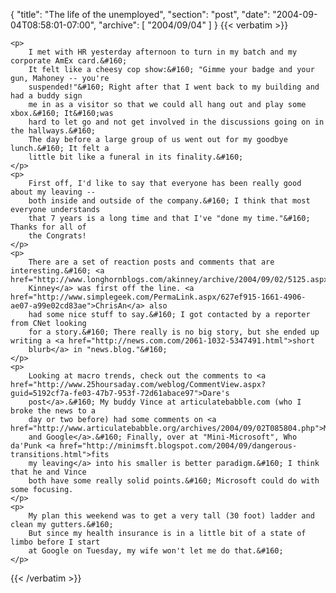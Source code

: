 {
  "title": "The life of the unemployed",
  "section": "post",
  "date": "2004-09-04T08:58:01-07:00",
  "archive": [
    "2004/09/04"
  ]
}
{{< verbatim >}}

    <p>
        I met with HR yesterday afternoon to turn in my batch and my corporate AmEx card.&#160;
        It felt like a cheesy cop show:&#160; "Gimme your badge and your gun, Mahoney -- you're
        suspended!"&#160; Right after that I went back to my building and had a buddy sign
        me in as a visitor so that we could all hang out and play some xbox.&#160; It&#160;was
        hard to let go and not get involved in the discussions going on in the hallways.&#160;
        The day before a large group of us went out for my goodbye lunch.&#160; It felt a
        little bit like a funeral in its finality.&#160; 
    </p>
    <p>
        First off, I'd like to say that everyone has been really good about my leaving --
        both inside and outside of the company.&#160; I think that most everyone understands
        that 7 years is a long time and that I've "done my time."&#160; Thanks for all of
        the Congrats!
    </p>
    <p>
        There are a set of reaction posts and comments that are interesting.&#160; <a href="http://www.longhornblogs.com/akinney/archive/2004/09/02/5125.aspx">Adam
        Kinney</a> was first off the line. <a href="http://www.simplegeek.com/PermaLink.aspx/627ef915-1661-4906-ae07-a99e02cd83ae">ChrisAn</a> also
        had some nice stuff to say.&#160; I got contacted by a reporter from CNet looking
        for a story.&#160; There really is no big story, but she ended up writing a <a href="http://news.com.com/2061-1032-5347491.html">short
        blurb</a> in "news.blog."&#160; 
    </p>
    <p>
        Looking at macro trends, check out the comments to <a href="http://www.25hoursaday.com/weblog/CommentView.aspx?guid=5192cf7a-fe03-47b7-953f-72d61abace97">Dare's
        post</a>.&#160; My buddy Vince at articulatebabble.com (who I broke the news to a
        day or two before) had some comments on <a href="http://www.articulatebabble.org/archives/2004/09/02T085804.php">Microsoft
        and Google</a>.&#160; Finally, over at "Mini-Microsoft", Who da'Punk <a href="http://minimsft.blogspot.com/2004/09/dangerous-transitions.html">fits
        my leaving</a> into his smaller is better paradigm.&#160; I think that he and Vince
        both have some really solid points.&#160; Microsoft could do with some focusing.
    </p>
    <p>
        My plan this weekend was to get a very tall (30 foot) ladder and clean my gutters.&#160;
        But since my health insurance is in a little bit of a state of limbo before I start
        at Google on Tuesday, my wife won't let me do that.&#160; 
    </p>

{{< /verbatim >}}
